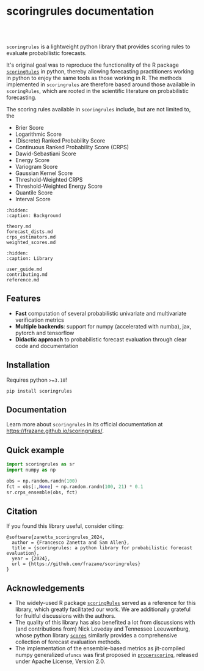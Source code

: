 # scoringrules documentation

<br>
<br>

`scoringrules` is a lightweight python library that provides scoring rules to evaluate probabilistic forecasts.

It's original goal was to reproduce the functionality of the R package
[`scoringRules`](https://cran.r-project.org/web/packages/scoringRules/index.html) in python,
thereby allowing forecasting practitioners working in python to enjoy the same tools as those
working in R. The methods implemented in `scoringrules` are therefore based around those
available in `scoringRules`, which are rooted in the scientific literature on probabilistic forecasting.

The scoring rules available in `scoringrules` include, but are not limited to, the

- Brier Score
- Logarithmic Score
- (Discrete) Ranked Probability Score
- Continuous Ranked Probability Score (CRPS)
- Dawid-Sebastiani Score
- Energy Score
- Variogram Score
- Gaussian Kernel Score
- Threshold-Weighted CRPS
- Threshold-Weighted Energy Score
- Quantile Score
- Interval Score




```{toctree}
:hidden:
:caption: Background

theory.md
forecast_dists.md
crps_estimators.md
weighted_scores.md
```

```{toctree}
:hidden:
:caption: Library

user_guide.md
contributing.md
reference.md
```



## Features

- **Fast** computation of several probabilistic univariate and multivariate verification metrics
- **Multiple backends**: support for numpy (accelerated with numba), jax, pytorch and tensorflow
- **Didactic approach** to probabilistic forecast evaluation through clear code and documentation

## Installation
Requires python `>=3.10`!

```
pip install scoringrules
```

## Documentation

Learn more about `scoringrules` in its official documentation at https://frazane.github.io/scoringrules/.


## Quick example
```python
import scoringrules as sr
import numpy as np

obs = np.random.randn(100)
fct = obs[:,None] + np.random.randn(100, 21) * 0.1
sr.crps_ensemble(obs, fct)
```

## Citation
If you found this library useful, consider citing:

```
@software{zanetta_scoringrules_2024,
  author = {Francesco Zanetta and Sam Allen},
  title = {scoringrules: a python library for probabilistic forecast evaluation},
  year = {2024},
  url = {https://github.com/frazane/scoringrules}
}
```

## Acknowledgements
- The widely-used R package [`scoringRules`](https://cran.r-project.org/web/packages/scoringRules/index.html)
served as a reference for this library, which greatly facilitated our work. We are additionally
grateful for fruitful discussions with the authors.
- The quality of this library has also benefited a lot from discussions with (and contributions from)
Nick Loveday and Tennessee Leeuwenburg, whose python library [`scores`](https://github.com/nci/scores)
similarly provides a comprehensive collection of forecast evaluation methods.
- The implementation of the ensemble-based metrics as jit-compiled numpy generalized `ufuncs`
was first proposed in [`properscoring`](https://github.com/properscoring/properscoring), released under Apache License, Version 2.0.
